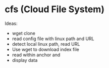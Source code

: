 # cfs (Cloud File System)



Ideas:
- wget clone
- read config file with linux path and URL
- detect local linux path, read URL
- Use wget to download index file
- read within anchor <a> and </a>
- display data
